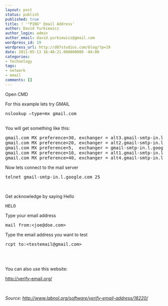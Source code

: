 ```yaml
---
layout: post
status: publish
published: true
title: ! '"PING" Email Address'
author: David Yurkiewicz
author_login: admin
author_email: david.yurkiewicz@gmail.com
wordpress_id: 19
wordpress_url: http://d87studios.com/blog/?p=19
date: 2011-05-13 16:40:21.000000000 -04:00
categories:
- Technology
tags:
- network
- email
comments: []
---
```

Open CMD

For this example lets try GMAIL
<pre>nslookup –type=mx gmail.com

</pre>
You will get something like this:
<pre>gmail.com MX preference=30, exchanger = alt3.gmail-smtp-in.l.google.com
gmail.com MX preference=20, exchanger = alt2.gmail-smtp-in.l.google.com
gmail.com MX preference=5,  exchanger = gmail-smtp-in.l.google.com
gmail.com MX preference=10, exchanger = alt1.gmail-smtp-in.l.google.com
gmail.com MX preference=40, exchanger = alt4.gmail-smtp-in.l.google.com
</pre>
Now lets connect to the mail server
<pre>telnet gmail-smtp-in.l.google.com 25</pre>
&nbsp;

Get acknowledge by saying Hello
<pre>HELO</pre>
Type your email address
<pre>mail from:&lt;joe@doe.com&gt;</pre>
Type the email address you want to test
<pre>rcpt to:&lt;testemail@gmail.com&gt;



</pre>
You can also use this website:

http://verify-email.org/

&nbsp;

<em>Source: http://www.labnol.org/software/verify-email-address/18220/</em>
